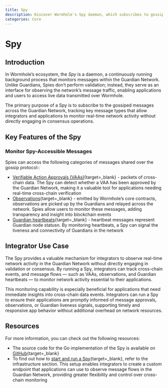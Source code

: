 ```yaml
---
title: Spy
description: Discover Wormhole's Spy daemon, which subscribes to gossiped messages in the Guardian Network, including VAAs and Observations, with setup instructions.
categories: Core
---
```


# Spy

## Introduction

In Wormhole’s ecosystem, the _Spy_ is a daemon, a continuously running background process that monitors messages within the Guardian Network. Unlike Guardians, Spies don’t perform validation; instead, they serve as an interface for observing the network’s message traffic, enabling applications and users to access live data transmitted over Wormhole.

The primary purpose of a Spy is to subscribe to the gossiped messages across the Guardian Network, tracking key message types that allow integrators and applications to monitor real-time network activity without directly engaging in consensus operations.

## Key Features of the Spy

### Monitor Spy-Accessible Messages

Spies can access the following categories of messages shared over the gossip protocol::

- [Verifiable Action Approvals (VAAs)](/docs/learn/infrastructure/vaas/){target=\_blank} - packets of cross-chain data. The Spy can detect whether a VAA has been approved by the Guardian Network, making it a valuable tool for applications needing real-time cross-chain verification
- [Observations](/docs/learn/glossary/#observation){target=\_blank} - emitted by Wormhole’s core contracts, observations are picked up by the Guardians and relayed across the network. Spies allow users to monitor these messages, adding transparency and insight into blockchain events
- [Guardian heartbeats](/docs/learn/glossary/#heartbeat){target=\_blank} - heartbeat messages represent Guardian node statusn. By monitoring heartbeats, a Spy can signal the liveness and connectivity of Guardians in the network

## Integrator Use Case

The Spy provides a valuable mechanism for integrators to observe real-time network activity in the Guardian Network without directly engaging in validation or consensus. By running a Spy, integrators can track cross-chain events, and message flows — such as VAAs, observations, and Guardian heartbeats — to monitor network activity essential to their applications.

This monitoring capability is especially beneficial for applications that need immediate insights into cross-chain data events. Integrators can run a Spy to ensure their applications are promptly informed of message approvals, observations, or Guardian liveness signals, supporting timely and responsive app behavior without additional overhead on network resources.

## Resources

For more information, you can check out the following resources:

- The source code for the Go implementation of the Spy is available on [GitHub](https://github.com/wormhole-foundation/wormhole/blob/main/node/cmd/spy/spy.go){target=\_blank}
- To find out how to [start and run a Spy](/docs/infrastructure/spy/run-spy/){target=\_blank}, refer to the infrastructure section. This setup enables integrators to create a custom endpoint that applications can use to observe message flows in the Guardian Network, providing greater flexibility and control over cross-chain monitoring
